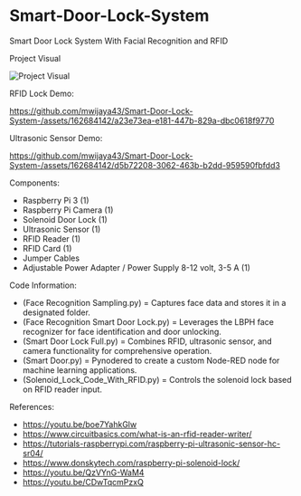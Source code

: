 # Smart-Door-Lock-System
Smart Door Lock System With Facial Recognition and RFID

Project Visual

![Project Visual](https://github.com/mwijaya43/Smart-Door-Lock-System-/assets/162684142/da14cd8c-f2f1-4e8b-a7b0-e9547167f7ad)

RFID Lock Demo:

https://github.com/mwijaya43/Smart-Door-Lock-System-/assets/162684142/a23e73ea-e181-447b-829a-dbc0618f9770

Ultrasonic Sensor Demo:

https://github.com/mwijaya43/Smart-Door-Lock-System-/assets/162684142/d5b72208-3062-463b-b2dd-959590fbfdd3

Components:
- Raspberry Pi 3 (1)
- Raspberry Pi Camera (1)  
- Solenoid Door Lock (1)
- Ultrasonic Sensor (1)
- RFID Reader (1)
- RFID Card (1)
- Jumper Cables 
- Adjustable Power Adapter / Power Supply 8-12 volt, 3-5 A (1)

Code Information:
- (Face Recognition Sampling.py) = Captures face data and stores it in a designated folder.
- (Face Recognition Smart Door Lock.py) = Leverages the LBPH face recognizer for face identification and door unlocking.
- (Smart Door Lock Full.py) = Combines RFID, ultrasonic sensor, and camera functionality for comprehensive operation.
- (Smart Door.py) = Pynodered to create a custom Node-RED node for machine learning applications.
- (Solenoid_Lock_Code_With_RFID.py) = Controls the solenoid lock based on RFID reader input.

References:
- https://youtu.be/boe7YahkGlw
- https://www.circuitbasics.com/what-is-an-rfid-reader-writer/
- https://tutorials-raspberrypi.com/raspberry-pi-ultrasonic-sensor-hc-sr04/
- https://www.donskytech.com/raspberry-pi-solenoid-lock/
- https://youtu.be/QzVYnG-WaM4
- https://youtu.be/CDwTqcmPzxQ
